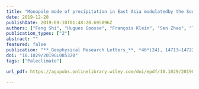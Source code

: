 ```yaml
---
title: "Monopole mode of precipitation in East Asia modulatedby the South China Sea over the last four centuries"
date: 2019-12-28
publishDate: 2019-09-18T01:48:20.695096Z
authors: ["Feng Shi", "Hugues Goosse", "François Klein", "Sen Zhao", "Ting Liu", "Zhengtang Guo"]
publication_types: ["2"]
abstract: ""
featured: false
publication: "**_Geophysical Research Letters_**, *46*(24), 14713–14722"
doi: "10.1029/2019GL085320"
tags: ["Paleclimate"]

url_pdf: https://agupubs.onlinelibrary.wiley.com/doi/epdf/10.1029/2019GL085320

---
```


